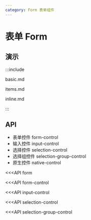 ```yaml
---
category: Form 表单组件
---
```


# 表单 Form

## 演示

:::include

basic.md

items.md

inline.md

:::

## API

- 表单控件 form-control
- 输入控件 input-control
- 选择控件 selection-control
- 选择组控件 selection-group-control
- 原生控件 native-control

<<<API form

<<<API form-control

<<<API input-control

<<<API selection-control

<<<API selection-group-control